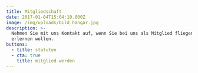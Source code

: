 ```yaml
---
title: Mitgliedschaft
date: 2017-01-04T15:04:10.000Z
image: /img/uploads/bild_hangar.jpg
description: >-
  Nehmen Sie mit uns Kontakt auf, wenn Sie bei uns als Mitglied fliegen oder es
  erlernen wollen.
buttons:
  - title: statuten
  - cta: true
    title: mitglied werden
---
```

##
